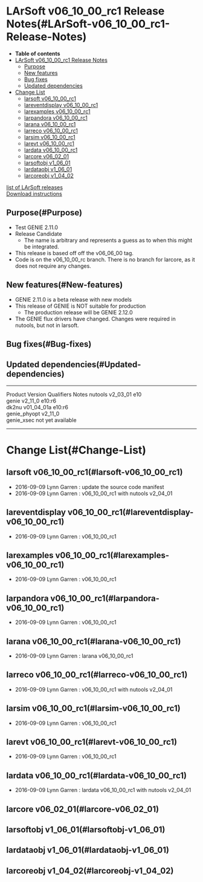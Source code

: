 LArSoft v06\_10\_00\_rc1 Release Notes(#LArSoft-v06_10_00_rc1-Release-Notes)
===============================================================================

-   **Table of contents**
-   [LArSoft v06\_10\_00\_rc1 Release Notes](#LArSoft-v06_10_00_rc1-Release-Notes)
    -   [Purpose](#Purpose)
    -   [New features](#New-features)
    -   [Bug fixes](#Bug-fixes)
    -   [Updated dependencies](#Updated-dependencies)
-   [Change List](#Change-List)
    -   [larsoft v06\_10\_00\_rc1](#larsoft-v06_10_00_rc1)
    -   [lareventdisplay v06\_10\_00\_rc1](#lareventdisplay-v06_10_00_rc1)
    -   [larexamples v06\_10\_00\_rc1](#larexamples-v06_10_00_rc1)
    -   [larpandora v06\_10\_00\_rc1](#larpandora-v06_10_00_rc1)
    -   [larana v06\_10\_00\_rc1](#larana-v06_10_00_rc1)
    -   [larreco v06\_10\_00\_rc1](#larreco-v06_10_00_rc1)
    -   [larsim v06\_10\_00\_rc1](#larsim-v06_10_00_rc1)
    -   [larevt v06\_10\_00\_rc1](#larevt-v06_10_00_rc1)
    -   [lardata v06\_10\_00\_rc1](#lardata-v06_10_00_rc1)
    -   [larcore v06\_02\_01](#larcore-v06_02_01)
    -   [larsoftobj v1\_06\_01](#larsoftobj-v1_06_01)
    -   [lardataobj v1\_06\_01](#lardataobj-v1_06_01)
    -   [larcoreobj v1\_04\_02](#larcoreobj-v1_04_02)

[list of LArSoft releases](LArSoft_release_list)\
[Download instructions](http://scisoft.fnal.gov/scisoft/bundles/larsoft/v06_10_00_rc1/larsoft-v06_10_00_rc1.html)

Purpose(#Purpose)
--------------------

-   Test GENIE 2.11.0
-   Release Candidate
    -   The name is arbitrary and represents a guess as to when this might be integrated.
-   This release is based off off the v06\_06\_00 tag.
-   Code is on the v06\_10\_00\_rc branch. There is no branch for larcore, as it does not require any changes.

New features(#New-features)
------------------------------

-   GENIE 2.11.0 is a beta release with new models
-   This release of GENIE is NOT suitable for production
    -   The production release will be GENIE 2.12.0
-   The GENIE flux drivers have changed. Changes were required in nutools, but not in larsoft.

Bug fixes(#Bug-fixes)
------------------------

Updated dependencies(#Updated-dependencies)
----------------------------------------------

  --------------- -------------- ------------ -------------------
  Product         Version        Qualifiers   Notes
  nutools         v2\_03\_01     e10          
  genie           v2\_11\_0      e10:r6       
  dk2nu           v01\_04\_01a   e10:r6       
  genie\_phyopt   v2\_11\_0                   
  genie\_xsec                                 not yet available
  --------------- -------------- ------------ -------------------

Change List(#Change-List)
============================

larsoft v06\_10\_00\_rc1(#larsoft-v06_10_00_rc1)
---------------------------------------------------

-   2016-09-09 Lynn Garren : update the source code manifest
-   2016-09-09 Lynn Garren : v06\_10\_00\_rc1 with nutools v2\_04\_01

lareventdisplay v06\_10\_00\_rc1(#lareventdisplay-v06_10_00_rc1)
-------------------------------------------------------------------

-   2016-09-09 Lynn Garren : v06\_10\_00\_rc1

larexamples v06\_10\_00\_rc1(#larexamples-v06_10_00_rc1)
-----------------------------------------------------------

-   2016-09-09 Lynn Garren : v06\_10\_00\_rc1

larpandora v06\_10\_00\_rc1(#larpandora-v06_10_00_rc1)
---------------------------------------------------------

-   2016-09-09 Lynn Garren : v06\_10\_00\_rc1

larana v06\_10\_00\_rc1(#larana-v06_10_00_rc1)
-------------------------------------------------

-   2016-09-09 Lynn Garren : larana v06\_10\_00\_rc1

larreco v06\_10\_00\_rc1(#larreco-v06_10_00_rc1)
---------------------------------------------------

-   2016-09-09 Lynn Garren : v06\_10\_00\_rc1 with nutools v2\_04\_01

larsim v06\_10\_00\_rc1(#larsim-v06_10_00_rc1)
-------------------------------------------------

-   2016-09-09 Lynn Garren : v06\_10\_00\_rc1

larevt v06\_10\_00\_rc1(#larevt-v06_10_00_rc1)
-------------------------------------------------

-   2016-09-09 Lynn Garren : v06\_10\_00\_rc1

lardata v06\_10\_00\_rc1(#lardata-v06_10_00_rc1)
---------------------------------------------------

-   2016-09-09 Lynn Garren : lardata v06\_10\_00\_rc1 with nutools v2\_04\_01

larcore v06\_02\_01(#larcore-v06_02_01)
------------------------------------------

larsoftobj v1\_06\_01(#larsoftobj-v1_06_01)
----------------------------------------------

lardataobj v1\_06\_01(#lardataobj-v1_06_01)
----------------------------------------------

larcoreobj v1\_04\_02(#larcoreobj-v1_04_02)
----------------------------------------------
